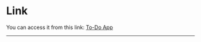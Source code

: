 # Link
You can access it from this link:
[To-Do App](https://yaplacaklar-listesi.netlify.app/)

---



